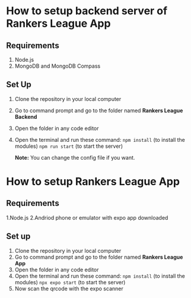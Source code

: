 # How to setup backend server of Rankers League App

## Requirements
1. Node.js
2. MongoDB and MongoDB Compass

## Set Up

1. Clone the repository in your local computer
2. Go to command prompt and go to the folder named  **Rankers League Backend**
3. Open the folder in any code editor
4. Open the terminal and run these command:
       `npm install` (to install the modules)
       `npm run start` (to start the server)
   
   **Note:** You can change the config file if you want.
  
# How to setup Rankers League App
## Requirements
1.Node.js 
2.Andriod phone or emulator with expo app downloaded

## Set up

1. Clone the repository in your local computer
2. Go to command prompt and go to the folder named  **Rankers League App**
3. Open the folder in any code editor
4. Open the terminal and run these command:
       `npm install` (to install the modules)
       `npx expo start` (to start the server)
5. Now scan the qrcode with the expo scanner        
